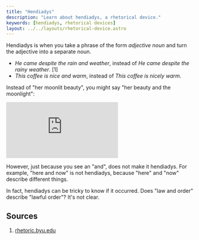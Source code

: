 ```yaml
---
title: "Hendiadys"
description: "Learn about hendiadys, a rhetorical device."
keywords: [hendiadys, rhetorical devices]
layout: ../../layouts/rhetorical-device.astro
---
```


Hendiadys is when you take a phrase of the form _adjective_ _noun_ and turn the adjective into a separate noun.

- _He came despite the rain and weather_, instead of _He came despite the rainy weather_. [1]
- _This coffee is nice and warm_, instead of _This coffee is nicely warm_.

Instead of "her moonlit beauty", you might say "her beauty and the moonlight":

<div class="w-full h-48 sm:h-72 md:h-80 xl:h-[472px] flex justify-center">
  <iframe class="h-full w-full sm:w-5/6 lg:w-4/6 xl:w-full rounded" src="https://www.youtube.com/embed/y8AWFf7EAc4?si=2Itm-RXARQIMeVrG&amp;start=135&amp;end=142&amp;rel=0" title="YouTube video player" frameborder="0" allow="accelerometer; autoplay; clipboard-write; encrypted-media; gyroscope; picture-in-picture; web-share" loading="lazy" referrerpolicy="strict-origin-when-cross-origin" allowfullscreen></iframe>
</div>

However, just because you see an "and", does not make it hendiadys. For example, "here and now" is not hendiadys, because "here" and "now" describe different things.

In fact, hendiadys can be tricky to know if it occurred. Does "law and order" describe "lawful order"? It's not clear.

## Sources

1. [rhetoric.byu.edu](http://rhetoric.byu.edu/Figures/H/hendiadys.htm)
